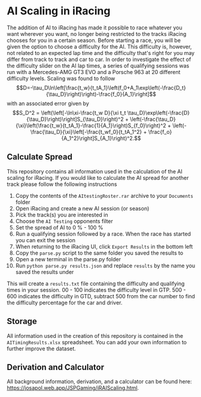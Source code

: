 # AI Scaling in iRacing
The addition of AI to iRacing has made it possible to race whatever you want wherever you want, no longer being restricted to the tracks iRacing chooses for you in a certain season. Before starting a race, you will be given the option to choose a difficulty for the AI. This difficulty is, however, not related to an expected lap time and the difficulty that's right for you may differ from track to track and car to car. In order to investigate the effect of the difficulty slider on the AI lap times, a series of qualifying sessions was run with a Mercedes-AMG GT3 EVO and a Porsche 963 at 20 different difficulty levels. Scaling was found to follow
$$D=-\tau_D\ln\left[\frac{t_w}{t_tA_1}\left(f_0+A_1\exp\left(-\frac{D_t}{\tau_D}\right)\right)-\frac{f_0}{A_1}\right]$$
with an associated error given by
$$S_D^2 =  \left(\left[-\ln\xi-\frac{t_w D}{\xi t_t \tau_D}\exp\left(-\frac{D}{\tau_D}\right)\right]S_{\tau_D}\right)^2  + \left(-\frac{\tau_D}{\xi}\left(\frac{t_w}{t_tA_1}-\frac{1}{A_1}\right)S_{f_0}\right)^2 + \left(-\frac{\tau_D}{\xi}\left[-\frac{t_wf_0}{t_tA_1^2} + \frac{f_o}{A_1^2}\right]S_{A_1}\right)^2.$$
## Calculate Spread
This repository contains all information used in the calculation of the AI scaling for iRacing. If you would like to calculate the AI spread for another track please follow the following instructions
1. Copy the contents of the `AItestingRoster.rar` archive to your `Documents` folder
2. Open iRacing and create a new AI session (or season)
3. Pick the track(s) you are interested in
4. Choose the `AI Testing` opponents filter
5. Set the spread of AI to 0 % - 100 %
6. Run a qualifying session followed by a race. When the race has started you can exit the session
7. When returning to the iRacing UI, click `Export Results` in the bottom left
8. Copy the `parse.py` script to the same folder you saved the results to
9. Open a new terminal in the parse.py folder
10. Run `python parse.py results.json` and replace `results` by the name you saved the results under

This will create a `results.txt` file containing the difficulty and qualifying times in your session. 00 - 100 indicates the difficulty level in GTP. 500 - 600 indicates the difficulty in GTD, subtract 500 from the car number to find the difficulty percentage for the car and driver.
## Storage
All information used in the creation of this repository is contained in the `AITimingResults.xlsx` spreadsheet. You can add your own information to further improve the dataset.
## Derivation and Calculator
All background information, derivation, and a calculator can be found here: https://josapol.web.app/JSPGaming/iRAIScaling.html.
